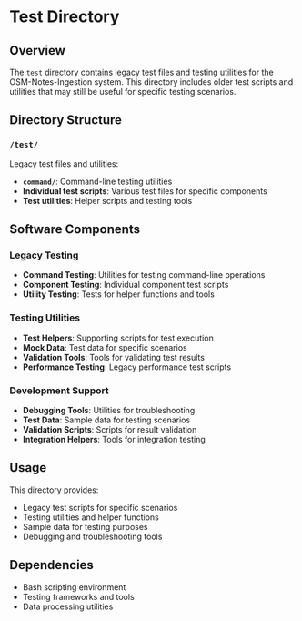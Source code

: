 # Test Directory

## Overview

The `test` directory contains legacy test files and testing utilities for the
OSM-Notes-Ingestion system. This directory includes older test scripts and
utilities that may still be useful for specific testing scenarios.

## Directory Structure

### `/test/`

Legacy test files and utilities:

- **`command/`**: Command-line testing utilities
- **Individual test scripts**: Various test files for specific components
- **Test utilities**: Helper scripts and testing tools

## Software Components

### Legacy Testing

- **Command Testing**: Utilities for testing command-line operations
- **Component Testing**: Individual component test scripts
- **Utility Testing**: Tests for helper functions and tools

### Testing Utilities

- **Test Helpers**: Supporting scripts for test execution
- **Mock Data**: Test data for specific scenarios
- **Validation Tools**: Tools for validating test results
- **Performance Testing**: Legacy performance test scripts

### Development Support

- **Debugging Tools**: Utilities for troubleshooting
- **Test Data**: Sample data for testing scenarios
- **Validation Scripts**: Scripts for result validation
- **Integration Helpers**: Tools for integration testing

## Usage

This directory provides:

- Legacy test scripts for specific scenarios
- Testing utilities and helper functions
- Sample data for testing purposes
- Debugging and troubleshooting tools

## Dependencies

- Bash scripting environment
- Testing frameworks and tools
- Data processing utilities
